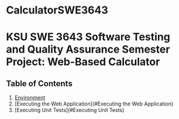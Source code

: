 # CalculatorSWE3643

# KSU SWE 3643 Software Testing and Quality Assurance Semester Project: Web-Based Calculator

## Table of Contents
1. [Environment](#environment)
2. [Executing the Web Application](#Executing the Web Application)
3. [Executing Unit Tests](#Executing Unit Tests)
